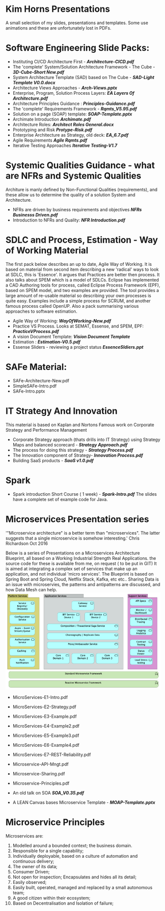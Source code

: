# Kim Horns Presentations

A small selection of my slides, presentations and templates. Some use animations and these are unfortunately lost in PDFs.



# Software Engineering Slide Packs:

-	Instituting CI/CD Architecture First - ***Architecture-CICD.pdf***
-	The 'complete' System/Solution Architecture Framework - The Cube - ***3D-Cube-Short New.pdf***
-	System Architecture Template (SAD) based on The Cube - ***SAD-Light Template V0.0.docx***
-	Architecture Views Approaches - ***Arch-Views.pptx***
-	Enterprise, Program, Solution Process Layers: ***EA Layers Of Architecture.pdf***
-	Architecture Principles Guidance : ***Principles-Guidance.pdf***
-	The 'complete' Requirements Framework - ***Rqmts_V5.95.pdf*** 
-   Solution on a page (SOAP) template: ***SOAP-Template.pptx***
- 	Archimate Introduction ***Archimate.pdf***
-	Architecture Roles: ***Architect Roles General.docx***
-   Prototyping and Risk ***Protype-Risk.pdf***
-   Enterprise Architecture as Strategy, old deck: ***EA_6.7.pdf***
-   Agile Requirements ***Agile Rqmts.pdf***
-   Iterative Testing Approaches ***Iterative Testing-V1.7***


# Systemic Qualities Guidance  - what are NFRs and Systemic Qualities 
Architure is manly defined by Non-Functional Qualities (requirements), and these
allow us to determine the quality of a solution System and Architecture.

-	NFRs are driven by business requirements and objectives ***NFRs Businesss Driven.pdf*** 
-	Introduction to NFRs and Quality: ***NFR Introduction.pdf***


# SDLC and Process, Estimation - Way of Working Material

The first pack below describes an up to date, Agile Way of Working. It is based on material from second item describing  a new 'radical' ways to look at SDLC, this is 'Essence'. It argues that Practices are better then process.   It also talks about SPEM which is a model of SDLCs. Eclipse has implemented a CAD Authoring tools for process, called Eclipse Process Framework (EPF), based on SPEM model, and two examples are provided. The tool provides a large amount of re-usable material so describing your own processes is quite easy.  Examples include a simple process for SCRUM, and another famous process called OpenUP. 
Also a pack summarising various approaches to software estimation.

-	Agile Way of Working: ***WayOfWorking-New.pdf***
-	Practice VS Process. Looks at SEMAT, Essense, and SPEM, EPF: ***PracticeVProcess.pdf***
-	A vision Document Template: ***Vision Document Template***
-	Estimation : ***Estimation-V0.5.pdf***
-   Essense Sliders - reviewing a project status ***EssenceSldiers.ppt***

# SAFe Material: 

-	SAFe-Architecture-New.pdf
-	SimpleSAFe-Intro.pdf
-	SAFe-Intro.pptx

# IT Strategy And Innovation

This material is based on Kaplan and Nortons Famous work on Corporate Strategy and Performance Management
-	Corporate Strategy approach (thats drills into IT Strategy) using Strategy Maps and balanced scorecard -  ***Strategy Approach.pdf***
-	The process for doing this strategy - ***Strategy Process.pdf***
-	The Innovation component of Strategy-  ***Innovation Process.pdf***
-   Building SaaS products - ***SaaS v1.0.pdf***

# Spark

- Spark introduction Short Course ( 1 week) - ***Spark-Intro.pdf***
The slides have a complete set of example code for Java.


# Microservices Presentation series

'"Microservice architecture" is a better term than "microservices". The latter suggests that a single microservice is somehow interesting.'
Chris Richardson  Oct 2016

Below is a series of Presentations on a Microservices Architecture Blueprint, all based on a Working Industrial Strength Real Applications.
the source code for these is available from me, on request ( to be put in GIT)
It is aimed at integrating a complex set of services that make up an application, and not individual 'micro services'.
The Blueprint is based on Spring Boot and Spring Cloud, Netflix Stack, Kafka, etc etc..
Sharing Data is an issue with microservies, the patterns and antipatterns are discussed, and how Data Mesh can help.
![Blueprint](MicroserviceStack.png)


- MicroServices-E1-Intro.pdf
- MicroServices-E2-Strategy.pdf
- MicroServices-E3-Example.pdf
- MicroServices-E4-Example2.pdf
- MicroServices-E5-Example3.pdf
- MicroServices-E6-Example4.pdf
- MicroServices-E7-REST-Reliability.pdf
- Microservice-API-Mngt.pdf 
- Microservice-Sharing.pdf
- Microservice-Principles.pdf
- An old talk on SOA ***SOA_V0.35.pdf***

- A LEAN Canvas bases Microservice Template  - ***MOAP-Template.pptx***

# Microservice Principles

Microservices are:
1.	Modelled around a bounded context; the business domain.
2.	Responsible for a single capability;
3.	Individually deployable, based on a culture of automation and continuous delivery;
4.	The owner of its data;
5.	Consumer Driven;
6.	Not open for inspection;  Encapsulates and hides all its detail;
7.	Easily observed;
8.	Easily built, operated, managed and replaced by a small  autonomous team;
9.	A good citizen within their ecosystem;
10.	Based on Decentralisation and Isolation of failure;





